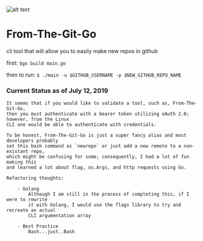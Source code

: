 ![alt text][logo]

[logo]: https://cdn-images-1.medium.com/max/2000/0*V7hnAm-RUHa0-7HS.

# From-The-Git-Go

cli tool that will allow you to easily make new repos in github

first:
    `$go build main.go`

then to run:
    `$ ./main -u $GITHUB_USERNAME -p $NEW_GITHUB_REPO_NAME`

### Current Status as of July 12, 2019
    
    It seems that if you would like to validate a tool, such as, From-The-Git-Go,
    then you must authenticate with a bearer token utilizing oAuth 2.0; however, from the Linux
    CLI one would be able to authenticate with credentials.
    
    To be honest, From-The-Git-Go is just a super fancy alias and most developers probably 
    set this bash command as `newrepo` or just add a new remote to a non-existant repo, 
    which might be confusing for some; consequently, I had a lot of fun making this 
    and learned a lot about flag, os.Args, and http requests using Go.

    Refactoring thoughts:
    
        - Golang
            Although I am still in the process of completing this, if I were to rewrite
            it with Golang, I would use the flags library to try and recreate an actual 
            CLI argumentation array
            
        - Best Practice
            Bash...just..Bash
